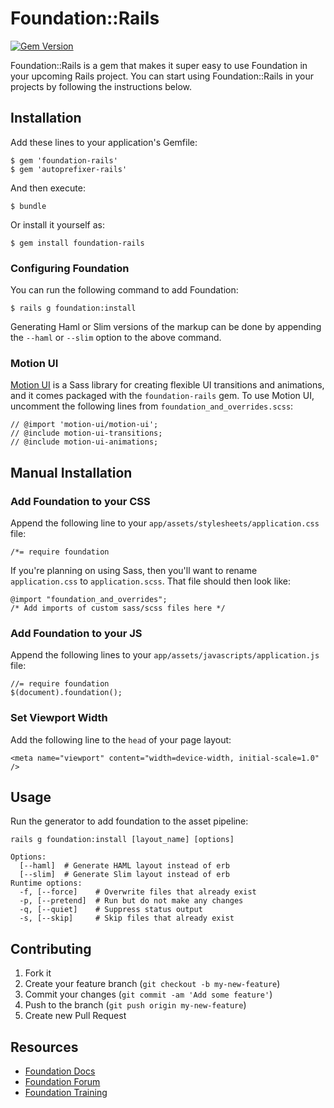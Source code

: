 # Foundation::Rails

[![Gem Version](https://badge.fury.io/rb/foundation-rails.svg)](https://badge.fury.io/rb/foundation-rails)

Foundation::Rails is a gem that makes it super easy to use Foundation in your upcoming Rails project. You can start using Foundation::Rails in your projects by following the instructions below.

## Installation

Add these lines to your application's Gemfile:

    $ gem 'foundation-rails'
    $ gem 'autoprefixer-rails'

And then execute:

    $ bundle

Or install it yourself as:

    $ gem install foundation-rails

### Configuring Foundation

You can run the following command to add Foundation:

    $ rails g foundation:install

Generating Haml or Slim versions of the markup can be done by appending the `--haml` or `--slim` option to the above command.

### Motion UI

[Motion UI](https://github.com/zurb/motion-ui) is a Sass library for creating flexible UI transitions and animations, and it comes packaged with the `foundation-rails` gem. To use Motion UI, uncomment the following lines from `foundation_and_overrides.scss`:

    // @import 'motion-ui/motion-ui';
    // @include motion-ui-transitions;
    // @include motion-ui-animations;

## Manual Installation

### Add Foundation to your CSS

Append the following line to your `app/assets/stylesheets/application.css` file:

    /*= require foundation

If you're planning on using Sass, then you'll want to rename `application.css` to `application.scss`. That file should then look like:

    @import "foundation_and_overrides";
    /* Add imports of custom sass/scss files here */

### Add Foundation to your JS

Append the following lines to your `app/assets/javascripts/application.js` file:

    //= require foundation
    $(document).foundation();

### Set Viewport Width

Add the following line to the `head` of your page layout:

    <meta name="viewport" content="width=device-width, initial-scale=1.0" />

## Usage

Run the generator to add foundation to the asset pipeline:

    rails g foundation:install [layout_name] [options]

    Options:
      [--haml]  # Generate HAML layout instead of erb
      [--slim]  # Generate Slim layout instead of erb
    Runtime options:
      -f, [--force]    # Overwrite files that already exist
      -p, [--pretend]  # Run but do not make any changes
      -q, [--quiet]    # Suppress status output
      -s, [--skip]     # Skip files that already exist

## Contributing

1. Fork it
2. Create your feature branch (`git checkout -b my-new-feature`)
3. Commit your changes (`git commit -am 'Add some feature'`)
4. Push to the branch (`git push origin my-new-feature`)
5. Create new Pull Request

## Resources

* [Foundation Docs](http://foundation.zurb.com/docs/)
* [Foundation Forum](http://foundation.zurb.com/forum)
* [Foundation Training](http://foundation.zurb.com/learn/training.html)
